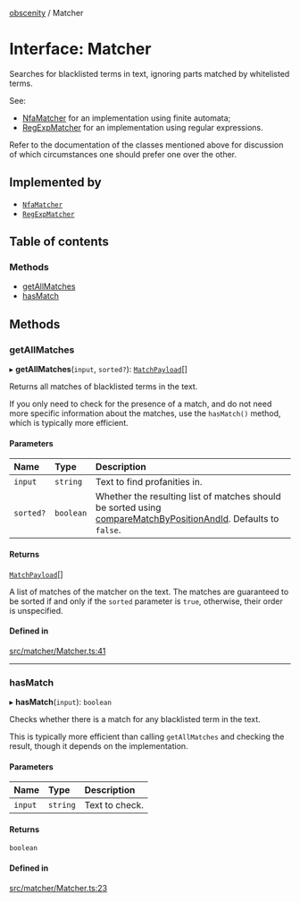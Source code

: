 [obscenity](../README.md) / Matcher

# Interface: Matcher

Searches for blacklisted terms in text, ignoring parts matched by whitelisted
terms.

See:
- [NfaMatcher](../classes/NfaMatcher.md) for an implementation using finite automata;
- [RegExpMatcher](../classes/RegExpMatcher.md) for an implementation using regular expressions.

Refer to the documentation of the classes mentioned above for discussion of
which circumstances one should prefer one over the other.

## Implemented by

- [`NfaMatcher`](../classes/NfaMatcher.md)
- [`RegExpMatcher`](../classes/RegExpMatcher.md)

## Table of contents

### Methods

- [getAllMatches](Matcher.md#getallmatches)
- [hasMatch](Matcher.md#hasmatch)

## Methods

### getAllMatches

▸ **getAllMatches**(`input`, `sorted?`): [`MatchPayload`](MatchPayload.md)[]

Returns all matches of blacklisted terms in the text.

If you only need to check for the presence of a match, and do not need
more specific information about the matches, use the `hasMatch()` method,
which is typically more efficient.

#### Parameters

| Name | Type | Description |
| :------ | :------ | :------ |
| `input` | `string` | Text to find profanities in. |
| `sorted?` | `boolean` | Whether the resulting list of matches should be sorted using [compareMatchByPositionAndId](../README.md#comparematchbypositionandid). Defaults to `false`. |

#### Returns

[`MatchPayload`](MatchPayload.md)[]

A list of matches of the matcher on the text. The matches are
guaranteed to be sorted if and only if the `sorted` parameter is `true`,
otherwise, their order is unspecified.

#### Defined in

[src/matcher/Matcher.ts:41](https://github.com/jo3-l/obscenity/blob/6156277/src/matcher/Matcher.ts#L41)

___

### hasMatch

▸ **hasMatch**(`input`): `boolean`

Checks whether there is a match for any blacklisted term in the text.

This is typically more efficient than calling `getAllMatches` and
checking the result, though it depends on the implementation.

#### Parameters

| Name | Type | Description |
| :------ | :------ | :------ |
| `input` | `string` | Text to check. |

#### Returns

`boolean`

#### Defined in

[src/matcher/Matcher.ts:23](https://github.com/jo3-l/obscenity/blob/6156277/src/matcher/Matcher.ts#L23)
